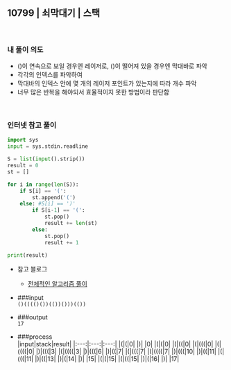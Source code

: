 ##  10799 | 쇠막대기 | 스택
<br>

### 내 풀이 의도 
+ ()이 연속으로 보일 경우엔 레이저로, ()이 떨어져 있을 경우엔 막대바로 파악
+ 각각의 인덱스를 파악하여
+ 막대바의 인덱스 안에 몇 개의 레이저 포인트가 있는지에 따라 개수 파악
+ 너무 많은 반복을 해야되서 효율적이지 못한 방법이라 판단함

<br>

### 인터넷 참고 풀이
```python
import sys
input = sys.stdin.readline

S = list(input().strip())
result = 0
st = []

for i in range(len(S)):
    if S[i] == '(':
        st.append('(')
    else: #S[i] == ')'
        if S[i-1] == '(':
            st.pop()
            result += len(st)
        else:
            st.pop()
            result += 1

print(result)
```
+ 참고 블로그
    - [전체적인 알고리즘 풀이](https://inuplace.tistory.com/844)
    
+ ###input<br>
    `()(((()())(())()))(())`
+ ###output<br>
    `17`
+ ###process<br>
    |input|stack|result|
    |:---:|:---:|:---:|
    |(|(|0|
    |)| |0|
    |(|(|0|
    |(|((|0|
    |(|(((|0|
    |(|((((|0|
    |)|(((|3|
    |(|((((|3|
    |)|(((|6|
    |)|((|7|
    |(|(((|7|
    |(|((((|7|
    |)|(((|10|
    |)|((|11|
    |(|(((|11|
    |)|((|13|
    |)|(|14|
    |)| |15|
    |(|(|15|
    |(|((|15|
    |)|(|16|
    |)| |17|
